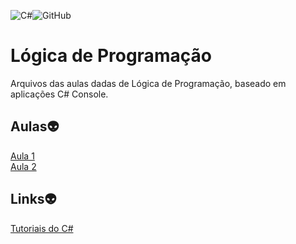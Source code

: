 ![C#](https://img.shields.io/badge/c%23-%23239120.svg?style=for-the-badge&logo=c-sharp&logoColor=white)![GitHub](https://img.shields.io/badge/github-%23121011.svg?style=for-the-badge&logo=github&logoColor=white)

# Lógica de Programação
Arquivos das aulas dadas de Lógica de Programação, baseado em aplicações C# Console.

## Aulas:alien:

<a href="https://github.com/Amaral1973/logica/tree/main/Aula1">Aula 1</a><br/>
<a href="https://github.com/Amaral1973/logica/tree/main/Aula%202">Aula 2</a><br/>

## Links:alien:

[Tutoriais do C#](https://learn.microsoft.com/pt-br/xamarin/get-started/tutorials/)<br/>
